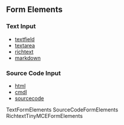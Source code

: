 ## Form Elements
### Text Input

* [textfield](formelement/textfield.md)
* [textarea](formelement/textarea.md)
* [richtext](formelement/richtext.md)
* [markdown](formelement/markdown.md)

### Source Code Input
* [html](formelement/html.md)
* [cmdl](formelement/cmdl.md)
* [sourcecode](formelement/sourcecode.md)





TextFormElements
SourceCodeFormElements
RichtextTinyMCEFormElements
